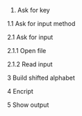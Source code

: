 1. Ask for key
 
 1.1 Ask for input method

2.1 Ask for input

  2.1.1 Open file
  
  2.1.2 Read input

3 Build shifted alphabet

4 Encript


5 Show output
